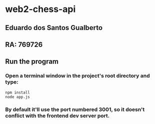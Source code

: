# web2-chess-api
## Eduardo dos Santos Gualberto
## RA: 769726

## Run the program
### Open a terminal window in the project's root directory and type:
```
npm install
node app.js
```

### By default it'll use the port numbered 3001, so it doesn't conflict with the frontend dev server port.
